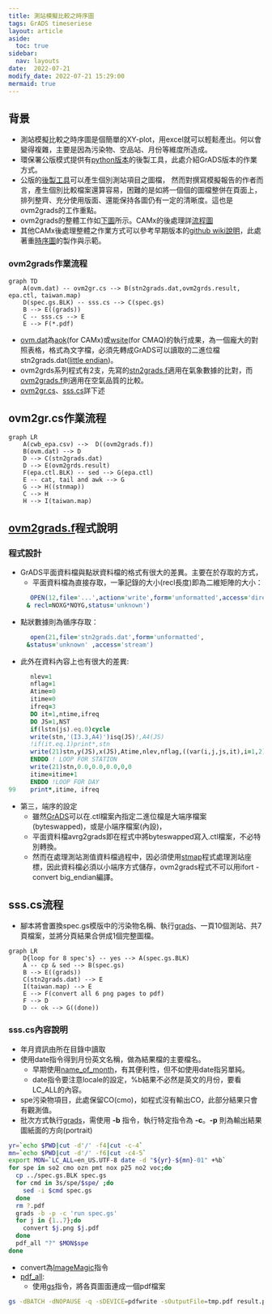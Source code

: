 ```yaml
---
title: 測站模擬比較之時序圖
tags: GrADS timeseriese
layout: article
aside:
  toc: true
sidebar:
  nav: layouts
date:  2022-07-21
modify_date: 2022-07-21 15:29:00
mermaid: true
---
```

## 背景
- 測站模擬比較之時序圖是個簡單的XY-plot，用excel就可以輕鬆產出。何以會變得複雜，主要是因為污染物、空品站、月份等維度所造成。
- 環保署公版模式提供有[python版本][postTS]的後製工具，此處介紹GrADS版本的作業方式。
- 公版的[後製工具][postTS]可以產生個別測站項目之圖檔，
然而對撰寫模擬報告的作者而言，產生個別比較檔案還算容易，困難的是如將一個個的圖檔整併在頁面上，排列整齊、充分使用版面、還能保持各圖仍有一定的清晰度。這也是ovm2grads的工作重點。
- ovm2grads的整體工作如[下圖](https://github.com/sinotec2/FAQ/blob/main/_posts/2022-07-21-ovm2grads.md#ovm2grads作業流程)所示。CAMx的後處理詳[流程圖](https://github.com/sinotec2/FAQ/blob/main/_posts/2022-07-20-aok.md#CAMx模式後處理整體流程)
- 其他CAMx後處理整體之作業方式可以參考早期版本的[github wiki說明](https://github.com/sinotec2/camxruns/wiki/GrADS圖檔之製作)，此處著重[時序圖](https://github.com/sinotec2/camxruns/wiki/GrADS圖檔之製作#時序圖ovm2grads-jobs)的製作與示範。

### ovm2grads作業流程

```mermaid
graph TD
    A(ovm.dat) -- ovm2gr.cs --> B(stn2grads.dat,ovm2grds.result, epa.ctl, taiwan.map)
    D(spec.gs.BLK) -- sss.cs --> C(spec.gs)
    B --> E((grads))
    C -- sss.cs --> E
    E --> F(*.pdf)
```
- [ovm.dat][ovm.dat]為[aok][aok](for CAMx)或[wsite][wsite](for CMAQ)的執行成果，為一個龐大的對照表格，格式為文字檔，必須先轉成GrADS可以讀取的二進位檔stn2grads.dat([little endian](https://github.com/sinotec2/camxruns/wiki/CAMx(UAM)的檔案格式#端序尾序的差異))。
- ovm2grds系列程式有2支，先寫的[stn2grads.f][1]適用在氣象數據的比對，而[ovm2grads.f][2]則適用在空氣品質的比較。
- [ovm2gr.cs]()、[sss.cs](https://sinotec2.github.io/FAQ/2022/07/21/ovm2grads.html#ssscs流程)詳下述

## ovm2gr.cs作業流程

```mermaid
graph LR
    A(cwb_epa.csv) -->  D((ovm2grads.f)) 
    B(ovm.dat) --> D
    D --> C(stn2grads.dat)
    D --> E(ovm2grds.result)
    F(epa.ctl.BLK) -- sed --> G(epa.ctl)
    E -- cat, tail and awk --> G
    G --> H((stnmap))
    C --> H
    H --> I(taiwan.map)
```

## [ovm2grads.f][2]程式說明

### 程式設計 
- GrADS平面資料檔與點狀資料檔的格式有很大的差異。主要在於存取的方式，
  - 平面資料檔為直接存取，一筆記錄的大小(recl長度)即為二維矩陣的大小：

```fortran
      OPEN(12,file='...',action='write',form='unformatted',access='direct',    
     & recl=NOXG*NOYG,status='unknown')    
```
- 點狀數據則為循序存取：

```fortran
      open(21,file='stn2grads.dat',form='unformatted',    
     &status='unknown' ,access='stream')    
```

- 此外在資料內容上也有很大的差異:

```fortran
      nlev=1    
      nflag=1    
      Atime=0    
      itime=0    
      ifreq=3    
      DO it=1,ntime,ifreq    
      DO JS=1,NST    
      if(lstn(js).eq.0)cycle    
      write(stn,'(I3.3,A4)')isq(JS)!,A4(JS)    
      !if(it.eq.1)print*,stn    
      write(21)stn,y(JS),x(JS),Atime,nlev,nflag,((var(i,j,js,it),i=1,2),j=1,8)    
      ENDDO ! LOOP FOR STATION    
      write(21)stn,0.0,0.0,0.0,0,0    
      itime=itime+1    
      ENDDO !LOOP FOR DAY    
99    print*,itime, ifreq
```

- 第三，端序的設定
  - 雖然[GrADS][grads]可以在.ctl檔案內指定二進位檔是大端序檔案(byteswapped)，或是小端序檔案(內設)，
  - 平面資料檔avrg2grads即在程式中將byteswapped寫入.ctl檔案，不必特別轉換。
  - 然而在處理測站測值資料檔過程中，因必須使用[stmap][stmap]程式處理測站座標，因此資料檔必須以小端序方式儲存，ovm2grads程式不可以用ifort -convert big_endian編譯。

## sss.cs流程
- 腳本將會置換spec.gs模版中的污染物名稱、執行[grads][grads]、一頁10個測站、共7頁檔案，並將分頁結果合併成1個完整圖檔。

```mermaid
graph LR
    D{loop for 8 spec's} -- yes --> A(spec.gs.BLK)
    A -- cp & sed --> B(spec.gs)
    B --> E((grads))
    C(stn2grads.dat) --> E
    I(taiwan.map) --> E
    E --> F(convert all 6 png pages to pdf)
    F --> D
    D -- ok --> G((done))
```

### sss.cs內容說明
- 年月資訊由所在目錄中讀取
- 使用date指令得到月份英文名稱，做為結果檔的主要檔名。
  - 早期使用[name_of_month](https://github.com/sinotec2/Focus-on-Air-Quality/blob/main/utilities/DateTime/name_of_month)，有其便利性，但不如使用date指另單純。
  - date指令要注意locale的設定，%b結果不必然是英文的月份，要看LC_ALL的內容。
- spe污染物項目，此處保留CO(cmo)，如程式沒有輸出CO，此部分結果只會有觀測值。
- 批次方式執行[grads][grads]，需使用 **-b** 指令，執行特定指令為 **-c**。**-p** 則為輸出結果圖紙面的方向(portrait)

```bash
yr=`echo $PWD|cut -d'/' -f4|cut -c-4`
mn=`echo $PWD|cut -d'/' -f6|cut -c4-5`
export MON=`LC_ALL=en_US.UTF-8 date -d "${yr}-${mn}-01" +%b`
for spe in so2 cmo ozn pmt nox p25 no2 voc;do
  cp ../spec.gs.BLK spec.gs
  for cmd in 3s/spe/$spe/ ;do
    sed -i $cmd spec.gs
  done
  rm ?.pdf
  grads -b -p -c 'run spec.gs'
  for j in {1..7};do
    convert $j.png $j.pdf
  done
  pdf_all "?" $MON$spe
done
```
- convert為[ImageMagic](https://sinotec2.github.io/Focus-on-Air-Quality/utilities/Graphics/imageMagicks/#imagemagicks)指令
- [pdf_all](https://github.com/sinotec2/camxruns/blob/master/pdf_all):
  - 使用[gs][gs]指令，將各頁圖面連成一個pdf檔案

```bash
gs -dBATCH -dNOPAUSE -q -sDEVICE=pdfwrite -sOutputFile=tmp.pdf result.pdf $i".pdf"
```

[postTS]: <https://sinotec2.github.io/Focus-on-Air-Quality/GridModels/TWNEPA_RecommCMAQ/post_process/Air_plot_tool/#air_plotsimobspy> "Focus-on-Air-Quality -> CMAQ模式 -> 環保署建議公版模式-> 後製工具 -> 空品繪圖工具(Air_plot_tool) -> air_plotsimobspy"
[ovm.dat]: <https://sinotec2.github.io/FAQ/2022/07/20/aok.html#ovm.dat> "ovm程式結果"
[aok]: <https://sinotec2.github.io/FAQ/2022/07/20/aok.html> "CAMx模擬結果之比對(aok)"
[wsite]: <https://sinotec2.github.io/Focus-on-Air-Quality/GridModels/POST/5IncProc/> "從COMBINE結果中讀取測站位置之濃度值(wsite)"
[1]: <https://github.com/sinotec2/camxruns/blob/master/stn2grads.f> "stn2grads.f source code"
[2]: <https://github.com/sinotec2/camxruns/blob/master/ovm2grads.f> "ovm2grads.f source code"
[stmap]: <http://cola.gmu.edu/grads/gadoc/gradutilstnmap.html> "stnmap 是一個實用的GrADS外部程序，它為測站數據檔寫出對照表(hash table)和/或鏈接列表信息，使 GrADS 可以更有效地讀取數據。產生測站數據檔(.dat)並創建隨附的數據描述符文件(.ctl檔)後，您必須先執行 stnmap 程序，然後才能使用GrADS查看.dat中的數據。"
[gs]: <https://www.linuxjournal.com/content/tech-tip-using-ghostscript-convert-and-combine-files> "Tech Tip: Using Ghostscript to Convert and Combine Files. It is easy to combine several input files into one combined PDF using Ghostscript:  gs -sDEVICE=pdfwrite -dNOPAUSE -dBATCH -dSAFER -sOutputFile=combined.pdf first.pdf second.pdf  third.pdf [...]"
[grads]: <https://sinotec2.github.io/FAQ/2022/07/21/grads.html> "GrADS筆記"